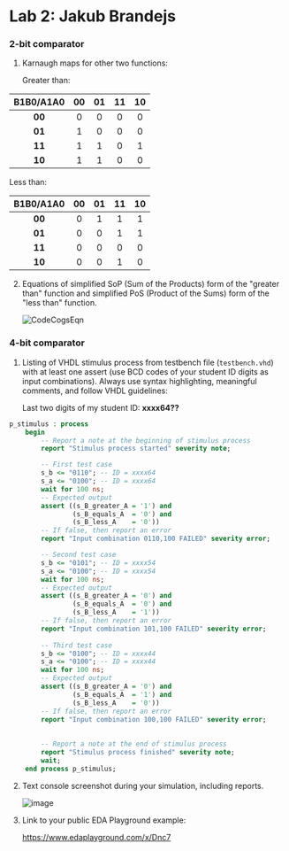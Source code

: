 # Lab 2: Jakub Brandejs

### 2-bit comparator

1. Karnaugh maps for other two functions:

   Greater than:

  |B1B0/A1A0| **00** | **01** | **11** | **10** |
  | :-:    | :-:    | :-:    | :-:    | :-:    |
  | **00** |   0    |   0    |   0    |   0    |
  | **01** |   1    |   0    |   0    |   0    |
  | **11** |   1    |   1    |   0    |   1    |
  | **10** |   1    |   1    |   0    |   0    |


   Less than:

  |B1B0/A1A0| **00** | **01** | **11** | **10** |
  | :-:    | :-:    | :-:    | :-:    | :-:    |
  | **00** |   0    |   1    |   1    |   1    |
  | **01** |   0    |   0    |   1    |   1    |
  | **11** |   0    |   0    |   0    |   0    |
  | **10** |   0    |   0    |   1    |   0    |

2. Equations of simplified SoP (Sum of the Products) form of the "greater than" function and simplified PoS (Product of the Sums) form of the "less than" function.

   ![CodeCogsEqn](https://user-images.githubusercontent.com/82287734/156245918-021df035-fc58-41b8-969d-3d19bab87ebb.png)


### 4-bit comparator

1. Listing of VHDL stimulus process from testbench file (`testbench.vhd`) with at least one assert (use BCD codes of your student ID digits as input combinations). Always use syntax highlighting, meaningful comments, and follow VHDL guidelines:

   Last two digits of my student ID: **xxxx64??**

```vhdl
p_stimulus : process
    begin
        -- Report a note at the beginning of stimulus process
        report "Stimulus process started" severity note;

        -- First test case
        s_b <= "0110"; -- ID = xxxx64
        s_a <= "0100"; -- ID = xxxx64
        wait for 100 ns;
        -- Expected output
        assert ((s_B_greater_A = '1') and
                (s_B_equals_A  = '0') and
                (s_B_less_A    = '0'))
        -- If false, then report an error
        report "Input combination 0110,100 FAILED" severity error;

 		-- Second test case
        s_b <= "0101"; -- ID = xxxx54
        s_a <= "0100"; -- ID = xxxx54
        wait for 100 ns;
        -- Expected output
        assert ((s_B_greater_A = '0') and
                (s_B_equals_A  = '0') and
                (s_B_less_A    = '1'))
        -- If false, then report an error
        report "Input combination 101,100 FAILED" severity error;
        
        -- Third test case
        s_b <= "0100"; -- ID = xxxx44
        s_a <= "0100"; -- ID = xxxx44
        wait for 100 ns;
        -- Expected output
        assert ((s_B_greater_A = '0') and
                (s_B_equals_A  = '1') and
                (s_B_less_A    = '0'))
        -- If false, then report an error
        report "Input combination 100,100 FAILED" severity error;
        
        
        -- Report a note at the end of stimulus process
        report "Stimulus process finished" severity note;
        wait;
    end process p_stimulus;

```

2. Text console screenshot during your simulation, including reports.

   ![image](https://user-images.githubusercontent.com/82287734/156240369-f7e9e3df-d8d4-41d3-9c01-cb2946cee2ee.png)

3. Link to your public EDA Playground example:

   https://www.edaplayground.com/x/Dnc7
   
